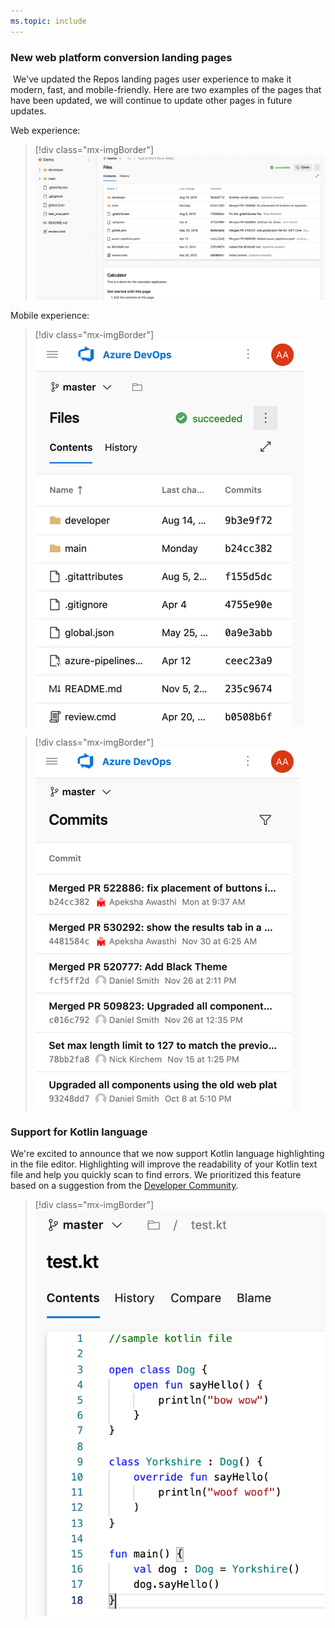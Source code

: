 ```yaml
---
ms.topic: include
---
```


### New web platform conversion landing pages
​
We've updated the Repos landing pages user experience to make it modern, fast, and mobile-friendly. Here are two examples of the pages that have been updated, we will continue to update other pages in future updates.

Web experience:

> [!div class="mx-imgBorder"]
> ![Badge](../../media/162_11.png)

Mobile experience:

> [!div class="mx-imgBorder"]
> ![Badge](../../media/162_12.png)

> [!div class="mx-imgBorder"]
> ![Badge](../../media/162_13.png)

### Support for Kotlin language 

We're excited to announce that we now support Kotlin language highlighting in the file editor. Highlighting will improve the readability of your Kotlin text file and help you quickly scan to find errors. We prioritized this feature based on a suggestion from the [Developer Community](https://developercommunity.visualstudio.com/idea/365651/kotlin-language-highlighting-support.html).

> [!div class="mx-imgBorder"]
> ![Badge](../../media/162_16.png)
